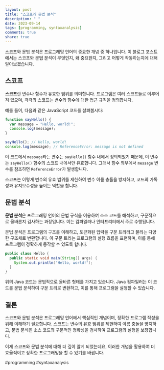 ```yaml
---
layout: post
title: "스코프와 문법 분석"
description: " "
date: 2023-09-14
tags: [programming, syntaxanalysis]
comments: true
share: true
---
```


스코프와 문법 분석은 프로그래밍 언어의 중요한 개념 중 하나입니다. 이 블로그 포스트에서는 스코프와 문법 분석이 무엇인지, 왜 중요한지, 그리고 어떻게 작동하는지에 대해 알아보겠습니다.

## 스코프

**스코프**란 변수나 함수가 유효한 범위를 의미합니다. 프로그램은 여러 스코프들로 이루어져 있으며, 각각의 스코프는 변수와 함수에 대한 접근 규칙을 정의합니다.

예를 들어, 다음과 같은 JavaScript 코드를 살펴봅시다:

```javascript
function sayHello() {
  var message = "Hello, world!";
  console.log(message);
}

sayHello(); // Hello, world!
console.log(message); // ReferenceError: message is not defined
```

이 코드에서 `message`라는 변수는 `sayHello()` 함수 내에서 정의되었기 때문에, 이 변수는 `sayHello()` 함수의 스코프 내에서만 유효합니다. 그래서 함수 외부에서 `message` 변수를 참조하면 `ReferenceError`가 발생합니다.

스코프는 이렇게 변수의 유효 범위를 제한하여 변수 이름 충돌을 방지하고, 코드의 가독성과 유지보수성을 높이는 역할을 합니다.

## 문법 분석

**문법 분석**은 프로그래밍 언어의 문법 규칙을 이용하여 소스 코드를 해석하고, 구문적으로 올바른지 검사하는 과정입니다. 이는 컴파일러나 인터프리터에서 주로 수행됩니다.

문법 분석은 프로그램의 구조를 이해하고, 토큰화된 입력을 구문 트리라고 불리는 다양한 구조체로 변환합니다. 이 구문 트리는 프로그램의 실행 흐름을 표현하며, 이를 통해 프로그램이 정확하게 동작할 수 있도록 합니다.

```java
public class Hello {
  public static void main(String[] args) {
    System.out.println("Hello, world!");
  }
}
```

위의 Java 코드는 문법적으로 올바른 형태를 가지고 있습니다. Java 컴파일러는 이 코드를 문법 분석하여 구문 트리로 변환하고, 이를 통해 프로그램을 실행할 수 있습니다.

## 결론

스코프와 문법 분석은 프로그래밍 언어에서 핵심적인 개념이며, 정확한 프로그램 작성을 위해 이해하기 필요합니다. 스코프는 변수의 유효 범위를 제한하여 이름 충돌을 방지하고, 문법 분석은 소스 코드의 구문적인 정확성을 검사하여 프로그램의 실행을 보장합니다.

이제 스코프와 문법 분석에 대해 더 깊이 알게 되었는데요, 이러한 개념을 활용하여 더 효율적이고 정확한 프로그래밍을 할 수 있기를 바랍니다.

#programming #syntaxanalysis